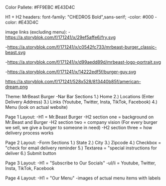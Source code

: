 Color Pallete:
#FF9EBC
#E43D4C

H1 + H2 headers:
font-family: "CHEDROS Bold",sans-serif;
-color: #000
-color: #E43D4C

image links (excluding menu):
-https://a.storyblok.com/f/171241/x/29ef5affe6/fry.svg

-https://a.storyblok.com/f/171241/x/c0542fc733/mrbeast-burger_classic-beast.svg

-https://a.storyblok.com/f/171241/x/d99aedd89d/mrbeast-logo-portrait.svg

-https://a.storyblok.com/f/171241/x/14222edf5f/burger-guy.svg

https://a.storyblok.com/f/171241/528x528/813440b85f/american-dream.png 

Theme: MrBeast Burger
    -Nar Bar Sections
    1.) Home
    2.) Locations (Enter Delivery Address)
    3.) Links (Youtube, Twitter, Insta, TikTok, Facebook)
    4.) Menu (look on actual website)

Page 1 Layout:
-H1 = Mr.Beast Burger
-H2 section one = background on Mr.Beast and Burger
-H2 section two = company vision (For every burger we sell, we give a burger to someone in need)
-H2 section three = how delivery process works

Page 2 Layout:
    -Form Sections
    1.) State
    2.) City
    3.) Zipcode
    4.) Checkbox = "check for email delivery reminder
    5.) Textarea = "special instructions for deliver
    6.) Submit button

Page 3 Layout:
-H1 = "Subscribe to Our Socials"
-ul/li = Youtube, Twitter, Insta, TikTok, Facebook

Page 4 Layout:
-H1 = "Our Menu"
-images of actual menu items with labels
